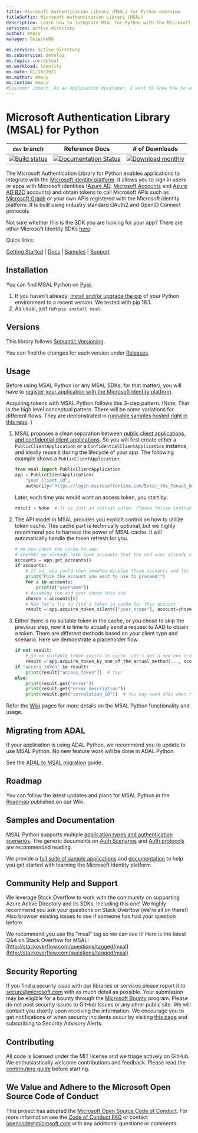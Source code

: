 ```yaml
---
title: Microsoft Authentication Library (MSAL) for Python overview
titleSuffix: Microsoft Authentication Library (MSAL)
description: Learn how to integrate MSAL for Python with the Microsoft identity platform
services: active-directory
author: mmacy
manager: CelesteDG

ms.service: active-directory
ms.subservice: develop
ms.topic: conceptual
ms.workload: identity
ms.date: 01/19/2021
ms.author: mmacy
ms.custom: mmacy
#Customer intent: As an application developer, I want to know how to write a desktop app that calls web APIs by using the Microsoft identity platform.
---
```

# Microsoft Authentication Library (MSAL) for Python


| `dev` branch | Reference Docs | # of Downloads
|---------------|---------------|----------------|
 [![Build status](https://api.travis-ci.org/AzureAD/microsoft-authentication-library-for-python.svg?branch=dev)](https://travis-ci.org/AzureAD/microsoft-authentication-library-for-python) | [![Documentation Status](https://readthedocs.org/projects/msal-python/badge/?version=latest)](https://msal-python.readthedocs.io/en/latest/?badge=latest) | [![Download monthly](https://pepy.tech/badge/msal/month)](https://pypistats.org/packages/msal)

The Microsoft Authentication Library for Python enables applications to integrate with the [Microsoft identity platform](https://aka.ms/aaddevv2). It allows you to sign in users or apps with Microsoft identities ([Azure AD](https://azure.microsoft.com/services/active-directory/), [Microsoft Accounts](https://account.microsoft.com) and [Azure AD B2C](https://azure.microsoft.com/services/active-directory-b2c/) accounts) and obtain tokens to call Microsoft APIs such as [Microsoft Graph](https://graph.microsoft.io/) or your own APIs registered with the Microsoft identity platform. It is built using industry standard OAuth2 and OpenID Connect protocols

Not sure whether this is the SDK you are looking for your app? There are other Microsoft Identity SDKs
[here](https://github.com/AzureAD/microsoft-authentication-library-for-python/wiki/Microsoft-Authentication-Client-Libraries).

Quick links:

[Getting Started](https://docs.microsoft.com/azure/active-directory/develop/quickstart-v2-python-webapp) | [Docs](https://github.com/AzureAD/microsoft-authentication-library-for-python/wiki) | [Samples](https://aka.ms/aaddevsamplesv2) | [Support](README.md#community-help-and-support)


## Installation

You can find MSAL Python on [Pypi](https://pypi.org/project/msal/).
1. If you haven't already, [install and/or upgrade the pip](https://pip.pypa.io/en/stable/installing/)
   of your Python environment to a recent version. We tested with pip 18.1.
2. As usual, just run `pip install msal`.

## Versions

This library follows [Semantic Versioning](http://semver.org/).

You can find the changes for each version under
[Releases](https://github.com/AzureAD/microsoft-authentication-library-for-python/releases).

## Usage

Before using MSAL Python (or any MSAL SDKs, for that matter), you will have to
[register your application with the Microsoft identity platform](https://docs.microsoft.com/azure/active-directory/develop/quickstart-v2-register-an-app).

Acquiring tokens with MSAL Python follows this 3-step pattern.
(Note: That is the high level conceptual pattern.
There will be some variations for different flows. They are demonstrated in
[runnable samples hosted right in this repo](https://github.com/AzureAD/microsoft-authentication-library-for-python/tree/dev/sample).
)


1. MSAL proposes a clean separation between
   [public client applications, and confidential client applications](https://tools.ietf.org/html/rfc6749#section-2.1).
   So you will first create either a `PublicClientApplication` or a `ConfidentialClientApplication` instance,
   and ideally reuse it during the lifecycle of your app. The following example shows a `PublicClientApplication`:

   ```python
   from msal import PublicClientApplication
   app = PublicClientApplication(
       "your_client_id",
       authority="https://login.microsoftonline.com/Enter_the_Tenant_Name_Here")
   ```

   Later, each time you would want an access token, you start by:
   ```python
   result = None  # It is just an initial value. Please follow instructions below.
   ```

2. The API model in MSAL provides you explicit control on how to utilize token cache.
   This cache part is technically optional, but we highly recommend you to harness the power of MSAL cache.
   It will automatically handle the token refresh for you.

   ```python
   # We now check the cache to see
   # whether we already have some accounts that the end user already used to sign in before.
   accounts = app.get_accounts()
   if accounts:
       # If so, you could then somehow display these accounts and let end user choose
       print("Pick the account you want to use to proceed:")
       for a in accounts:
           print(a["username"])
       # Assuming the end user chose this one
       chosen = accounts[0]
       # Now let's try to find a token in cache for this account
       result = app.acquire_token_silent(["your_scope"], account=chosen)
   ```

3. Either there is no suitable token in the cache, or you chose to skip the previous step,
   now it is time to actually send a request to AAD to obtain a token.
   There are different methods based on your client type and scenario. Here we demonstrate a placeholder flow.

   ```python
   if not result:
       # So no suitable token exists in cache. Let's get a new one from AAD.
       result = app.acquire_token_by_one_of_the_actual_method(..., scopes=["User.Read"])
   if "access_token" in result:
       print(result["access_token"])  # Yay!
   else:
       print(result.get("error"))
       print(result.get("error_description"))
       print(result.get("correlation_id"))  # You may need this when reporting a bug
   ```

Refer the [Wiki](https://github.com/AzureAD/microsoft-authentication-library-for-python/wiki) pages for more details on the MSAL Python functionality and usage.

## Migrating from ADAL

If your application is using ADAL Python, we recommend you to update to use MSAL Python. No new feature work will be done in ADAL Python.

See the [ADAL to MSAL migration](https://github.com/AzureAD/microsoft-authentication-library-for-python/wiki/Migrate-to-MSAL-Python) guide.

## Roadmap

You can follow the latest updates and plans for MSAL Python in the [Roadmap](https://github.com/AzureAD/microsoft-authentication-library-for-python/wiki/Roadmap) published on our Wiki.

## Samples and Documentation

MSAL Python supports multiple [application types and authentication scenarios](https://docs.microsoft.com/azure/active-directory/develop/authentication-flows-app-scenarios).
The generic documents on
[Auth Scenarios](https://docs.microsoft.com/azure/active-directory/develop/authentication-scenarios)
and
[Auth protocols](https://docs.microsoft.com/azure/active-directory/develop/active-directory-v2-protocols)
are recommended reading.

We provide a [full suite of sample applications](https://aka.ms/aaddevsamplesv2) and [documentation](https://aka.ms/aaddevv2) to help you get started with learning the Microsoft identity platform.

## Community Help and Support

We leverage Stack Overflow to work with the community on supporting Azure Active Directory and its SDKs, including this one!
We highly recommend you ask your questions on Stack Overflow (we're all on there!)
Also browser existing issues to see if someone has had your question before.

We recommend you use the "msal" tag so we can see it!
Here is the latest Q&A on Stack Overflow for MSAL:
[http://stackoverflow.com/questions/tagged/msal](http://stackoverflow.com/questions/tagged/msal)

## Security Reporting

If you find a security issue with our libraries or services please report it to [secure@microsoft.com](mailto:secure@microsoft.com) with as much detail as possible. Your submission may be eligible for a bounty through the [Microsoft Bounty](http://aka.ms/bugbounty) program. Please do not post security issues to GitHub Issues or any other public site. We will contact you shortly upon receiving the information. We encourage you to get notifications of when security incidents occur by visiting [this page](https://technet.microsoft.com/security/dd252948) and subscribing to Security Advisory Alerts.

## Contributing

All code is licensed under the MIT license and we triage actively on GitHub. We enthusiastically welcome contributions and feedback. Please read the [contributing guide](./contributing.md) before starting.

## We Value and Adhere to the Microsoft Open Source Code of Conduct

This project has adopted the [Microsoft Open Source Code of Conduct](https://opensource.microsoft.com/codeofconduct/). For more information see the [Code of Conduct FAQ](https://opensource.microsoft.com/codeofconduct/faq/) or contact [opencode@microsoft.com](mailto:opencode@microsoft.com) with any additional questions or comments.
